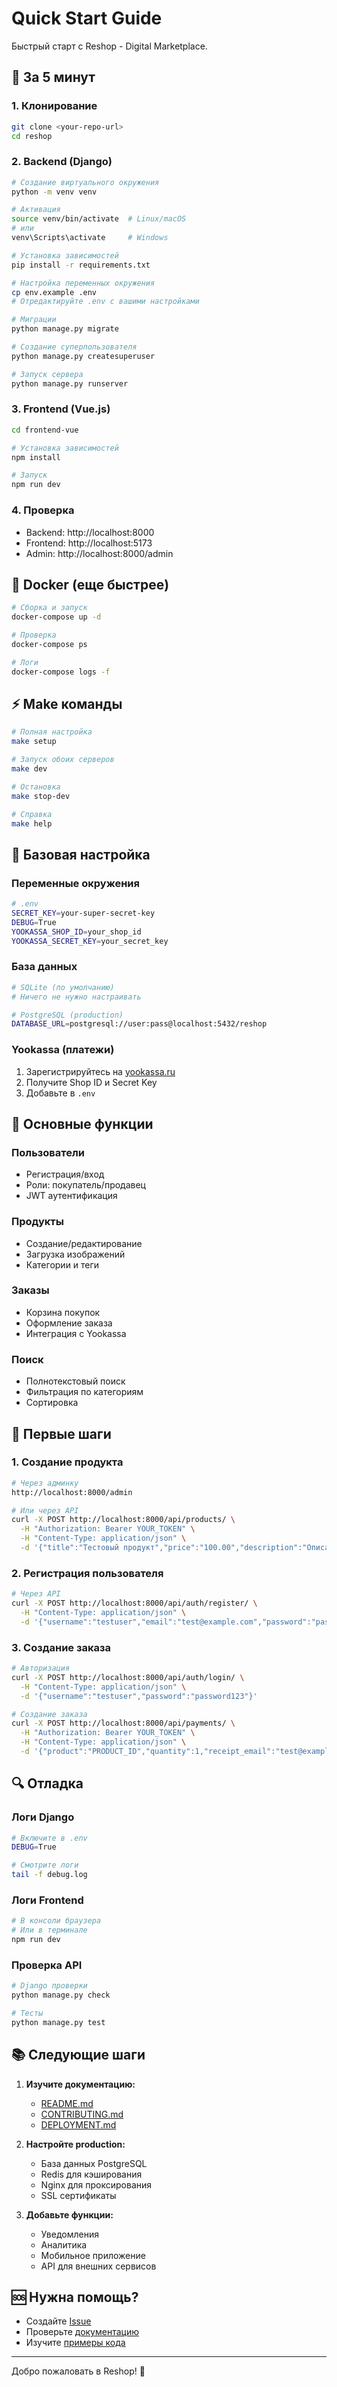# Quick Start Guide

Быстрый старт с Reshop - Digital Marketplace.

## 🚀 За 5 минут

### 1. Клонирование

```bash
git clone <your-repo-url>
cd reshop
```

### 2. Backend (Django)

```bash
# Создание виртуального окружения
python -m venv venv

# Активация
source venv/bin/activate  # Linux/macOS
# или
venv\Scripts\activate     # Windows

# Установка зависимостей
pip install -r requirements.txt

# Настройка переменных окружения
cp env.example .env
# Отредактируйте .env с вашими настройками

# Миграции
python manage.py migrate

# Создание суперпользователя
python manage.py createsuperuser

# Запуск сервера
python manage.py runserver
```

### 3. Frontend (Vue.js)

```bash
cd frontend-vue

# Установка зависимостей
npm install

# Запуск
npm run dev
```

### 4. Проверка

- Backend: http://localhost:8000
- Frontend: http://localhost:5173
- Admin: http://localhost:8000/admin

## 🐳 Docker (еще быстрее)

```bash
# Сборка и запуск
docker-compose up -d

# Проверка
docker-compose ps

# Логи
docker-compose logs -f
```

## ⚡ Make команды

```bash
# Полная настройка
make setup

# Запуск обоих серверов
make dev

# Остановка
make stop-dev

# Справка
make help
```

## 🔧 Базовая настройка

### Переменные окружения

```bash
# .env
SECRET_KEY=your-super-secret-key
DEBUG=True
YOOKASSA_SHOP_ID=your_shop_id
YOOKASSA_SECRET_KEY=your_secret_key
```

### База данных

```bash
# SQLite (по умолчанию)
# Ничего не нужно настраивать

# PostgreSQL (production)
DATABASE_URL=postgresql://user:pass@localhost:5432/reshop
```

### Yookassa (платежи)

1. Зарегистрируйтесь на [yookassa.ru](https://yookassa.ru/)
2. Получите Shop ID и Secret Key
3. Добавьте в `.env`

## 📱 Основные функции

### Пользователи

- Регистрация/вход
- Роли: покупатель/продавец
- JWT аутентификация

### Продукты

- Создание/редактирование
- Загрузка изображений
- Категории и теги

### Заказы

- Корзина покупок
- Оформление заказа
- Интеграция с Yookassa

### Поиск

- Полнотекстовый поиск
- Фильтрация по категориям
- Сортировка

## 🎯 Первые шаги

### 1. Создание продукта

```bash
# Через админку
http://localhost:8000/admin

# Или через API
curl -X POST http://localhost:8000/api/products/ \
  -H "Authorization: Bearer YOUR_TOKEN" \
  -H "Content-Type: application/json" \
  -d '{"title":"Тестовый продукт","price":"100.00","description":"Описание"}'
```

### 2. Регистрация пользователя

```bash
# Через API
curl -X POST http://localhost:8000/api/auth/register/ \
  -H "Content-Type: application/json" \
  -d '{"username":"testuser","email":"test@example.com","password":"password123","role":"buyer"}'
```

### 3. Создание заказа

```bash
# Авторизация
curl -X POST http://localhost:8000/api/auth/login/ \
  -H "Content-Type: application/json" \
  -d '{"username":"testuser","password":"password123"}'

# Создание заказа
curl -X POST http://localhost:8000/api/payments/ \
  -H "Authorization: Bearer YOUR_TOKEN" \
  -H "Content-Type: application/json" \
  -d '{"product":"PRODUCT_ID","quantity":1,"receipt_email":"test@example.com"}'
```

## 🔍 Отладка

### Логи Django

```bash
# Включите в .env
DEBUG=True

# Смотрите логи
tail -f debug.log
```

### Логи Frontend

```bash
# В консоли браузера
# Или в терминале
npm run dev
```

### Проверка API

```bash
# Django проверки
python manage.py check

# Тесты
python manage.py test
```

## 📚 Следующие шаги

1. **Изучите документацию:**
   - [README.md](README.md)
   - [CONTRIBUTING.md](CONTRIBUTING.md)
   - [DEPLOYMENT.md](DEPLOYMENT.md)

2. **Настройте production:**
   - База данных PostgreSQL
   - Redis для кэширования
   - Nginx для проксирования
   - SSL сертификаты

3. **Добавьте функции:**
   - Уведомления
   - Аналитика
   - Мобильное приложение
   - API для внешних сервисов

## 🆘 Нужна помощь?

- Создайте [Issue](https://github.com/your-repo/issues)
- Проверьте [документацию](README.md)
- Изучите [примеры кода](core/examples/)

---

Добро пожаловать в Reshop! 🎉

